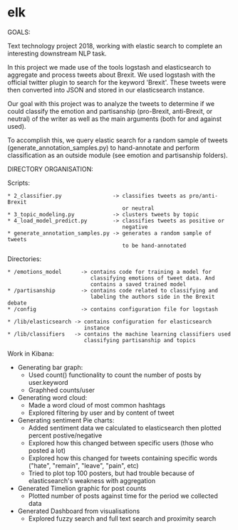 # elk

GOALS: 

Text technology project 2018, working with elastic search to complete an
interesting downstream NLP task.

In this project we made use of the tools logstash and elasticsearch to aggregate
and process tweets about Brexit. We used logstash with the official twitter
plugin to search for the keyword 'Brexit'. These tweets were then converted
into JSON and stored in our elasticsearch instance. 

Our goal with this project was to analyze the tweets to determine if we could
classify the emotion and partisanship (pro-Brexit, anti-Brexit, or neutral) of
the writer as well as the main arguments (both for and against used).

To accomplish this, we query elastic search for a random sample of tweets
(generate_annotation_samples.py) to hand-annotate and perform classification as
an outside module (see emotion and partisanship folders).


DIRECTORY ORGANISATION:

 Scripts:

	* 2_classifier.py                -> classifies tweets as pro/anti-Brexit
	                                    or neutral
	* 3_topic_modeling.py            -> clusters tweets by topic
	* 4_load_model_predict.py        -> classifies tweets as positive or
	                                    negative
	* generate_annotation_samples.py -> generates a random sample of tweets
	                                    to be hand-annotated
 Directories:

	* /emotions_model      -> contains code for training a model for
	                          classifying emotions of tweet data. And
	                          contains a saved trained model
	* /partisanship        -> contains code related to classifying and 
	                          labeling the authors side in the Brexit debate
	* /config              -> contains configuration file for logstash 

 	* /lib/elasticsearch -> contains configuration for elasticsearch
	                        instance
	* /lib/classifiers   -> contains the machine learning classifiers used
	                        classifying partisanship and topics

 Work in Kibana:
 
   * Generating bar graph:
     * Used count() functionality to count the number of posts by user.keyword
     * Graphhed counts/user
   * Generating word cloud:
     * Made a word cloud of most common hashtags
     * Explored filtering by user and by content of tweet
   * Generating sentiment Pie charts:
     * Added sentiment data we calculated to elasticsearch then plotted
       percent postive/negative
     * Explored how this changed between specific users (those who posted a lot)
     * Explored how this changed for tweets containing specific words 
       ("hate", "remain", "leave", "pain", etc)
     * Tried to plot top 100 posters, but had trouble because of elasticsearch's 
       weakness with aggregation
   * Generated Timelion graphic for post counts
     * Plotted number of posts against time for the period we collected data
   * Generated Dashboard from visualisations
     * Explored fuzzy search and full text search and proximity search